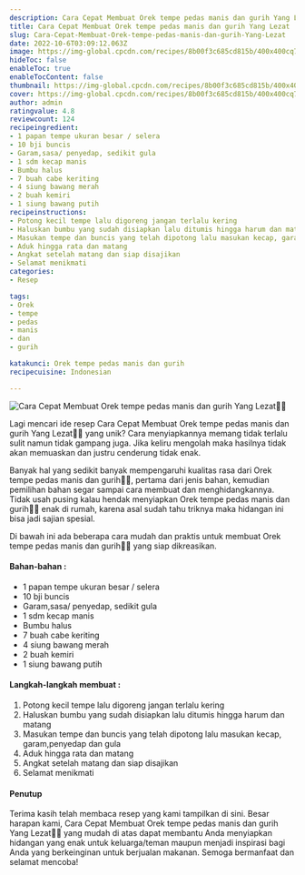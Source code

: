 ```yaml
---
description: Cara Cepat Membuat Orek tempe pedas manis dan gurih Yang Lezat"
title: Cara Cepat Membuat Orek tempe pedas manis dan gurih Yang Lezat
slug: Cara-Cepat-Membuat-Orek-tempe-pedas-manis-dan-gurih-Yang-Lezat
date: 2022-10-6T03:09:12.063Z
image: https://img-global.cpcdn.com/recipes/8b00f3c685cd815b/400x400cq70/photo.jpg
hideToc: false
enableToc: true
enableTocContent: false
thumbnail: https://img-global.cpcdn.com/recipes/8b00f3c685cd815b/400x400cq70/photo.jpg
cover: https://img-global.cpcdn.com/recipes/8b00f3c685cd815b/400x400cq70/photo.jpg
author: admin
ratingvalue: 4.8
reviewcount: 124
recipeingredient:
- 1 papan tempe ukuran besar / selera
- 10 bji buncis
- Garam,sasa/ penyedap, sedikit gula
- 1 sdm kecap manis
- Bumbu halus
- 7 buah cabe keriting
- 4 siung bawang merah
- 2 buah kemiri
- 1 siung bawang putih
recipeinstructions:
- Potong kecil tempe lalu digoreng jangan terlalu kering
- Haluskan bumbu yang sudah disiapkan lalu ditumis hingga harum dan matang
- Masukan tempe dan buncis yang telah dipotong lalu masukan kecap, garam,penyedap dan gula
- Aduk hingga rata dan matang
- Angkat setelah matang dan siap disajikan
- Selamat menikmati
categories:
- Resep

tags:
- Orek
- tempe
- pedas
- manis
- dan
- gurih

katakunci: Orek tempe pedas manis dan gurih
recipecuisine: Indonesian

---
```


![Cara Cepat Membuat Orek tempe pedas manis dan gurih Yang Lezat👩‍🍳](https://img-global.cpcdn.com/recipes/8b00f3c685cd815b/400x400cq70/photo.jpg)

Lagi mencari ide resep Cara Cepat Membuat Orek tempe pedas manis dan gurih Yang Lezat👩‍🍳 yang unik? Cara menyiapkannya memang tidak terlalu sulit namun tidak gampang juga. Jika keliru mengolah maka hasilnya tidak akan memuaskan dan justru cenderung tidak enak.

Banyak hal yang sedikit banyak mempengaruhi kualitas rasa dari Orek tempe pedas manis dan gurih👩‍🍳, pertama dari jenis bahan, kemudian pemilihan bahan segar sampai cara membuat dan menghidangkannya. Tidak usah pusing kalau hendak menyiapkan Orek tempe pedas manis dan gurih👩‍🍳 enak di rumah, karena asal sudah tahu triknya maka hidangan ini bisa jadi sajian spesial.

Di bawah ini ada beberapa cara mudah dan praktis untuk membuat Orek tempe pedas manis dan gurih👩‍🍳 yang siap dikreasikan.

<!--inarticleads1-->

#### Bahan-bahan :

- 1 papan tempe ukuran besar / selera
- 10 bji buncis
- Garam,sasa/ penyedap, sedikit gula
- 1 sdm kecap manis
- Bumbu halus
- 7 buah cabe keriting
- 4 siung bawang merah
- 2 buah kemiri
- 1 siung bawang putih

<!--inarticleads2-->

#### Langkah-langkah membuat :

1. Potong kecil tempe lalu digoreng jangan terlalu kering
1. Haluskan bumbu yang sudah disiapkan lalu ditumis hingga harum dan matang
1. Masukan tempe dan buncis yang telah dipotong lalu masukan kecap, garam,penyedap dan gula
1. Aduk hingga rata dan matang
1. Angkat setelah matang dan siap disajikan
1. Selamat menikmati

#### Penutup

Terima kasih telah membaca resep yang kami tampilkan di sini. Besar harapan kami, Cara Cepat Membuat Orek tempe pedas manis dan gurih Yang Lezat👩‍🍳 yang mudah di atas dapat membantu Anda menyiapkan hidangan yang enak untuk keluarga/teman maupun menjadi inspirasi bagi Anda yang berkeinginan untuk berjualan makanan. Semoga bermanfaat dan selamat mencoba!
